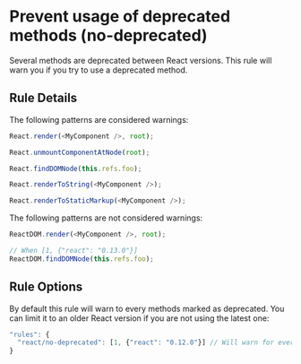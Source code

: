 # Prevent usage of deprecated methods (no-deprecated)

Several methods are deprecated between React versions. This rule will warn you if you try to use a deprecated method.

## Rule Details

The following patterns are considered warnings:

```js
React.render(<MyComponent />, root);

React.unmountComponentAtNode(root);

React.findDOMNode(this.refs.foo);

React.renderToString(<MyComponent />);

React.renderToStaticMarkup(<MyComponent />);
```

The following patterns are not considered warnings:

```js
ReactDOM.render(<MyComponent />, root);

// When [1, {"react": "0.13.0"}]
ReactDOM.findDOMNode(this.refs.foo);
```

## Rule Options

By default this rule will warn to every methods marked as deprecated. You can limit it to an older React version if you are not using the latest one:

```js
"rules": {
  "react/no-deprecated": [1, {"react": "0.12.0"}] // Will warn for every deprecated methods in React 0.12.0 and below
}
```
